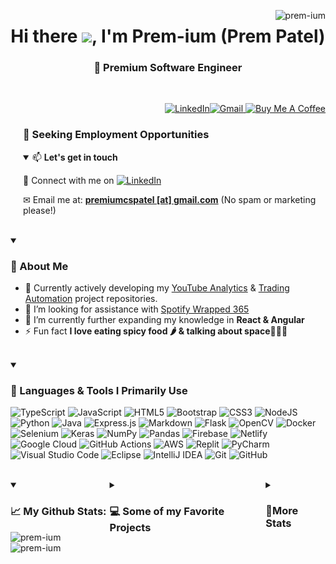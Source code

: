 <p align="right"><img align="right"
        src="https://komarev.com/ghpvc/?username=prem-ium&label=Profile%20views&color=0e75b6&style=flat"
        alt="prem-ium" /></p>
<h1 align="center">Hi there <img src="https://github.com/sudnyeshtalekar/sudnyeshtalekar/blob/master/Assets/Hi.gif"
        width="40px">, I'm Prem-ium (Prem Patel)<h3 align="center">🧠 Premium Software Engineer </h3></h1><br>
<p align="right"> <a href="https://www.linkedin.com/in/premiumpatel/" target="_blank">
        <img src="https://img.shields.io/badge/linkedin-%230077B5.svg?style=for-the-badge&logo=linkedin&logoColor=white" alt="LinkedIn"/></a><a href="mailto:premiumcspatel@gmail.com"><img src="https://img.shields.io/badge/Gmail-D14836?style=for-the-badge&logo=gmail&logoColor=white" alt="Gmail"/></a><a href="https://www.buymeacoffee.com/prem.ium" target="_blank">
        <img src="https://img.shields.io/badge/Buy%20Me%20a%20Coffee-ffdd00?style=for-the-badge&logo=buy-me-a-coffee&logoColor=black" alt="Buy Me A Coffee"/></a>
    
        
</p>

<div style="padding-left: 20px;">
        <h3>🤝 Seeking Employment Opportunities</h3>
<details open><summary>📫 <b>Let's get in touch</b></summary>
<p> 🎯 Connect with me on <a href="https://www.linkedin.com/in/premiumpatel/" target="_blank">
        <img src="https://img.shields.io/badge/linkedin-%230077B5.svg?style=for-the-badge&logo=linkedin&logoColor=white" alt="LinkedIn"/></a></p>
<p> ✉ Email me at: <a href="mailto:premiumcspatel@gmail.com"><strong>premiumcspatel [at] gmail.com</strong></a> (No spam or marketing please!)</p>
        </details>
</div>

<br>
<details open> <summary><h3>🚀 About Me</h3></summary>

- 🔭 Currently actively developing my [YouTube Analytics](https://github.com/Prem-ium/youtube-analytics-bot) & [Trading Automation](https://github.com/Prem-ium/Auto-StockTrader) project repositories.
- 🤝 I’m looking for assistance with [Spotify Wrapped 365](https://github.com/Prem-ium/Spotify-Wrapped-365)
- 🌱 I’m currently further expanding my knowledge in **React & Angular**
- ⚡ Fun fact **I love eating spicy food 🌶️ & talking about space🌌🧑‍🚀**
<br>
</details>
<details open>
  <summary><h3>🔧 Languages & Tools I Primarily Use</h3></summary>
  
  ![TypeScript](https://img.shields.io/badge/typescript-%23007ACC.svg?style=for-the-badge&logo=typescript&logoColor=white)
  ![JavaScript](https://img.shields.io/badge/javascript-%23323330.svg?style=for-the-badge&logo=javascript&logoColor=%23F7DF1E)
  ![HTML5](https://img.shields.io/badge/html5-%23E34F26.svg?style=for-the-badge&logo=html5&logoColor=white) 
  ![Bootstrap](https://img.shields.io/badge/bootstrap-%23563D7C.svg?style=for-the-badge&logo=bootstrap&logoColor=white)
  ![CSS3](https://img.shields.io/badge/css3-%231572B6.svg?style=for-the-badge&logo=css3&logoColor=white) 
  ![NodeJS](https://img.shields.io/badge/node.js-6DA55F?style=for-the-badge&logo=node.js&logoColor=white) 
  ![Python](https://img.shields.io/badge/python-3670A0?style=for-the-badge&logo=python&logoColor=ffdd54) 
  ![Java](https://img.shields.io/badge/java-%23ED8B00.svg?style=for-the-badge&logo=openjdk&logoColor=white)
  ![Express.js](https://img.shields.io/badge/express.js-%23404d59.svg?style=for-the-badge&logo=express&logoColor=%2361DAFB)
  ![Markdown](https://img.shields.io/badge/markdown-%23000000.svg?style=for-the-badge&logo=markdown&logoColor=white)
  ![Flask](https://img.shields.io/badge/flask-%23000.svg?style=for-the-badge&logo=flask&logoColor=white)
  ![OpenCV](https://img.shields.io/badge/opencv-%23white.svg?style=for-the-badge&logo=opencv&logoColor=white)
  ![Docker](https://img.shields.io/badge/docker-%230db7ed.svg?style=for-the-badge&logo=docker&logoColor=white)
  ![Selenium](https://img.shields.io/badge/-selenium-%43B02A?style=for-the-badge&logo=selenium&logoColor=white)
  ![Keras](https://img.shields.io/badge/Keras-%23D00000.svg?style=for-the-badge&logo=Keras&logoColor=white)
  ![NumPy](https://img.shields.io/badge/numpy-%23013243.svg?style=for-the-badge&logo=numpy&logoColor=white)
  ![Pandas](https://img.shields.io/badge/pandas-%23150458.svg?style=for-the-badge&logo=pandas&logoColor=white)
  ![Firebase](https://img.shields.io/badge/firebase-%23039BE5.svg?style=for-the-badge&logo=firebase)
  ![Netlify](https://img.shields.io/badge/netlify-%23000000.svg?style=for-the-badge&logo=netlify&logoColor=#00C7B7)
  ![Google Cloud](https://img.shields.io/badge/GoogleCloud-%234285F4.svg?style=for-the-badge&logo=google-cloud&logoColor=white)
  ![GitHub Actions](https://img.shields.io/badge/github%20actions-%232671E5.svg?style=for-the-badge&logo=githubactions&logoColor=white) 
  ![AWS](https://img.shields.io/badge/AWS-%23FF9900.svg?style=for-the-badge&logo=amazon-aws&logoColor=white) 
  ![Replit](https://img.shields.io/badge/Replit-DD1200?style=for-the-badge&logo=Replit&logoColor=white)
  ![PyCharm](https://img.shields.io/badge/pycharm-143?style=for-the-badge&logo=pycharm&logoColor=black&color=black&labelColor=green) 
  ![Visual Studio Code](https://img.shields.io/badge/Visual%20Studio%20Code-0078d7.svg?style=for-the-badge&logo=visual-studio-code&logoColor=white)
  ![Eclipse](https://img.shields.io/badge/Eclipse-FE7A16.svg?style=for-the-badge&logo=Eclipse&logoColor=white)
  ![IntelliJ IDEA](https://img.shields.io/badge/IntelliJIDEA-000000.svg?style=for-the-badge&logo=intellij-idea&logoColor=white)
  ![Git](https://img.shields.io/badge/git-%23F05033.svg?style=for-the-badge&logo=git&logoColor=white)
  ![GitHub](https://img.shields.io/badge/github-%23121011.svg?style=for-the-badge&logo=github&logoColor=white)
</details>
  
  
<br>
<div markdown="1" style="display: flex;">
<details open>
    <summary><h3 align="left">📈 My Github Stats:</h3></summary>
    <img src="https://github-readme-stats.vercel.app/api?username=prem-ium&show_icons=true&theme=dark"
        alt="prem-ium" /><img src="https://github-readme-streak-stats.herokuapp.com/?user=prem-ium&theme=dark"
        alt="prem-ium" /></p>
</details>


<details>
    <summary>
        <h3>💻 Some of my Favorite Projects</h3>
    </summary>
    <div style="display: flex; flex-wrap: wrap;">
        <h4>📱 iMock - Fake iMessage Chat Messages</h4>
            
  ![TypeScript](https://img.shields.io/badge/typescript-%23007ACC.svg?style=for-the-badge&logo=typescript&logoColor=white)![JavaScript](https://img.shields.io/badge/javascript-%23323330.svg?style=for-the-badge&logo=javascript&logoColor=%23F7DF1E)
  ![HTML5](https://img.shields.io/badge/html5-%23E34F26.svg?style=for-the-badge&logo=html5&logoColor=white) 
  ![CSS3](https://img.shields.io/badge/css3-%231572B6.svg?style=for-the-badge&logo=css3&logoColor=white)
  ![Netlify](https://img.shields.io/badge/netlify-%23000000.svg?style=for-the-badge&logo=netlify&logoColor=#00C7B7)
        
            
             
<p><a href="https://imock-imessage.netlify.app/" target="_blank">iMock </a>is a website that allows users to create realistic fake Apple iMessage conversations. Developed using
            TypeScript/JavaScript, HTML, and CSS, this project showcases technical proficiency and creativity in
            front-end development. With an intuitive user interface and easy-to-use control panel, iMock makes it simple
            to generate custom iMessage chat bubbles for any purpose.</p>
        <a href="https://imock-imessage.netlify.app/" target="_blank">
            <img src="https://i.imgur.com/lhHdLcF.png" alt="iMock - Fake iMessage Chat Messages" />
        </a>
    </div>
    <div style="display: flex; flex-wrap: wrap;">
        <h4>📊 YouTube Apprise - Analytics Bot</h4>
            
![Python](https://img.shields.io/badge/python-3670A0?style=for-the-badge&logo=python&logoColor=ffdd54) 
![Google Cloud](https://img.shields.io/badge/GoogleCloud-%234285F4.svg?style=for-the-badge&logo=google-cloud&logoColor=white)
![Docker](https://img.shields.io/badge/docker-%230db7ed.svg?style=for-the-badge&logo=docker&logoColor=white)
            
            
<p>A Discord bot that retrieves and outputs YouTube Analytics data. Developed using Python, this bot provides
            analytical reports including views, watch-time, estimated revenue, CPM, ad-impressions, among with other
            analytics. Features an easy setup through the Google Cloud Console, this bot makes it simple to access and
            analyze your YouTube data. This project showcases my technical proficiency in developing bots communicating
            efficiency with APIs & Google Cloud Console to deliver valuable analytical insights.</p>
        <a href="https://github.com/Prem-ium/youtube-analytics-bot" target="_blank">
            <img src="https://i.imgur.com/7lYRYzG.png" />
        </a>
    </div>
</details>


<details>
  <summary><h3>📌More Stats</h3></summary>
  <div style="display: flex; flex-wrap: wrap;">
          <h4>🎯 Metrics</h4>
                <img src="/github-metrics.svg" alt="Metrics">
          <h4>💫 Repo Star Data</h4>
                <img style="margin-left: 10px; margin-right: 10px;" align="top" src="metrics.plugin.stargazers.svg" alt="Stargazers">
          <h4>📝 Habits</h4>
                <img style="margin-left: 10px; margin-right: 10px;" align="top" src="metrics.plugin.habits.facts.svg" alt="habits">
          <h4>📂 Featured Repos</h4>
                <img style="margin-left: 10px; margin-right: 10px;" align="top" src="metrics.plugin.repositories.pinned.svg" alt="repos"/>
  </div>
</details>

<br>


<!--**Prem-ium/Prem-ium** is a ✨ _special_ ✨ repository because its `README.md` (this file) appears on your GitHub profile.-->
